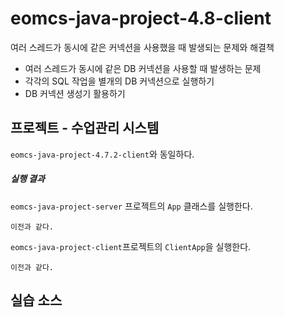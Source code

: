 # eomcs-java-project-4.8-client

여러 스레드가 동시에 같은 커넥션을 사용했을 때 발생되는 문제와 해결책

- 여러 스레드가 동시에 같은 DB 커넥션을 사용할 때 발생하는 문제
- 각각의 SQL 작업을 별개의 DB 커넥션으로 실행하기
- DB 커넥션 생성기 활용하기

## 프로젝트 - 수업관리 시스템  

`eomcs-java-project-4.7.2-client`와 동일하다.

##### 실행 결과

`eomcs-java-project-server` 프로젝트의 `App` 클래스를 실행한다.
```
이전과 같다.
```

`eomcs-java-project-client`프로젝트의 `ClientApp`을 실행한다.
```
이전과 같다.
```

## 실습 소스

